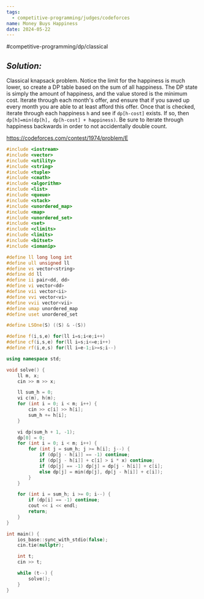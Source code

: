```yaml
---
tags:
  - competitive-programming/judges/codeforces
name: Money Buys Happiness
date: 2024-05-22
---
```

#competitive-programming/dp/classical 
## _Solution:_
Classical knapsack problem. Notice the limit for the happiness is much lower, so create a DP table based on the sum of all happiness. The DP state is simply the amount of happiness, and the value stored is the minimum cost. Iterate through each month's offer, and ensure that if you saved up every month you are able to at least afford this offer. Once that is checked, iterate through each happiness `h` and see if `dp[h-cost]` exists. If so, then `dp[h]=min(dp[h], dp[h-cost] + happiness)`. Be sure to iterate through happiness backwards in order to not accidentally double count.

https://codeforces.com/contest/1974/problem/E
```cpp
#include <iostream>
#include <vector>
#include <utility>
#include <string>
#include <tuple>
#include <cmath>
#include <algorithm>
#include <list>
#include <queue>
#include <stack>
#include <unordered_map>
#include <map>
#include <unordered_set>
#include <set>
#include <climits>
#include <limits>
#include <bitset>
#include <iomanip>

#define ll long long int
#define ull unsigned ll
#define vs vector<string>
#define dd ll
#define ii pair<dd, dd>
#define vi vector<dd>
#define vii vector<ii>
#define vvi vector<vi>
#define vvii vector<vii>
#define umap unordered_map
#define uset unordered_set

#define LSOne(S) ((S) & -(S))

#define f(i,s,e) for(ll i=s;i<e;i++)
#define cf(i,s,e) for(ll i=s;i<=e;i++)
#define rf(i,e,s) for(ll i=e-1;i>=s;i--)

using namespace std;

void solve() {
    ll m, x;
    cin >> m >> x;

    ll sum_h = 0;
    vi c(m), h(m);
    for (int i = 0; i < m; i++) {
        cin >> c[i] >> h[i];
        sum_h += h[i];
    }

    vi dp(sum_h + 1, -1);
    dp[0] = 0;
    for (int i = 0; i < m; i++) {
        for (int j = sum_h; j >= h[i]; j--) {
            if (dp[j - h[i]] == -1) continue;
            if (dp[j - h[i]] + c[i] > i * x) continue;
            if (dp[j] == -1) dp[j] = dp[j - h[i]] + c[i];
            else dp[j] = min(dp[j], dp[j - h[i]] + c[i]);
        }
    }

    for (int i = sum_h; i >= 0; i--) {
        if (dp[i] == -1) continue;
        cout << i << endl;
        return;
    }
}

int main() {
    ios_base::sync_with_stdio(false);
    cin.tie(nullptr);

    int t;
    cin >> t;

    while (t--) {
        solve();
    }
}
```